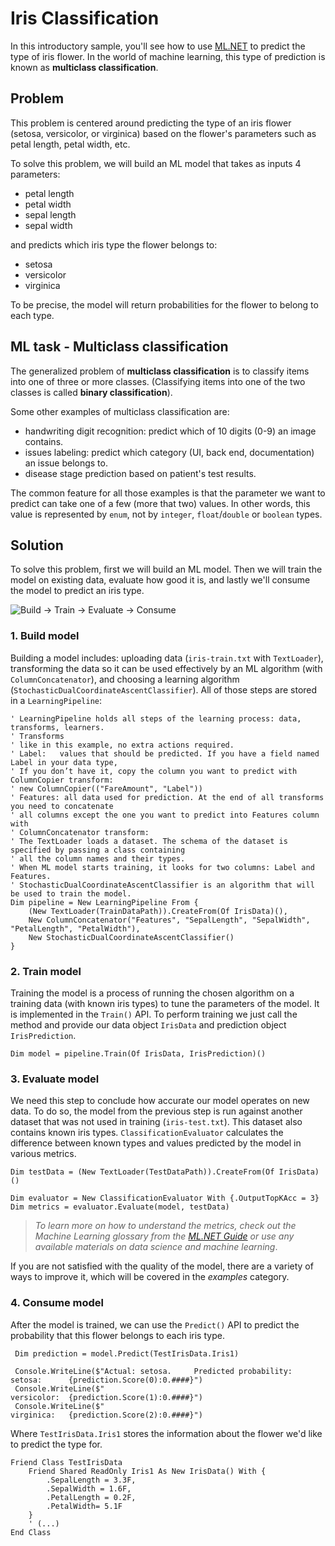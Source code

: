 # Iris Classification
In this introductory sample, you'll see how to use [ML.NET](https://www.microsoft.com/net/learn/apps/machine-learning-and-ai/ml-dotnet) to predict the type of iris flower. In the world of machine learning, this type of prediction is known as **multiclass classification**.

## Problem
This problem is centered around predicting the type of an iris flower (setosa, versicolor, or virginica) based on the flower's parameters such as petal length, petal width, etc.

To solve this problem, we will build an ML model that takes as inputs 4 parameters: 
* petal length
* petal width
* sepal length
* sepal width

and predicts which iris type the flower belongs to:
* setosa
* versicolor
* virginica

To be precise, the model will return probabilities for the flower to belong to each type.

## ML task - Multiclass classification
The generalized problem of **multiclass classification** is to classify items into one of three or more classes. (Classifying items into one of the two classes is called **binary classification**).

Some other examples of multiclass classification are:
* handwriting digit recognition: predict which of 10 digits (0-9) an image contains.
* issues labeling: predict which category (UI, back end, documentation) an issue belongs to.
* disease stage prediction based on patient's test results.

The common feature for all those examples is that the parameter we want to predict can take one of a few (more that two) values. In other words, this value is represented by `enum`, not by `integer`, `float`/`double` or `boolean` types.

## Solution
To solve this problem, first we will build an ML model. Then we will train the model on existing data, evaluate how good it is, and lastly we'll consume the model to predict an iris type.

![Build -> Train -> Evaluate -> Consume](https://github.com/dotnet/machinelearning-samples/raw/master/samples/getting-started/shared_content/modelpipeline.png)

### 1. Build model

Building a model includes: uploading data (`iris-train.txt` with `TextLoader`), transforming the data so it can be used effectively by an ML algorithm (with `ColumnConcatenator`), and choosing a learning algorithm (`StochasticDualCoordinateAscentClassifier`). All of those steps are stored in a `LearningPipeline`:
```VB
' LearningPipeline holds all steps of the learning process: data, transforms, learners.
' Transforms
' like in this example, no extra actions required.
' Label:   values that should be predicted. If you have a field named Label in your data type,
' If you don’t have it, copy the column you want to predict with ColumnCopier transform:
' new ColumnCopier(("FareAmount", "Label"))
' Features: all data used for prediction. At the end of all transforms you need to concatenate
' all columns except the one you want to predict into Features column with
' ColumnConcatenator transform:
' The TextLoader loads a dataset. The schema of the dataset is specified by passing a class containing
' all the column names and their types.
' When ML model starts training, it looks for two columns: Label and Features.
' StochasticDualCoordinateAscentClassifier is an algorithm that will be used to train the model.
Dim pipeline = New LearningPipeline From {
    (New TextLoader(TrainDataPath)).CreateFrom(Of IrisData)(),
    New ColumnConcatenator("Features", "SepalLength", "SepalWidth", "PetalLength", "PetalWidth"),
    New StochasticDualCoordinateAscentClassifier() 
}
```
### 2. Train model
Training the model is a process of running the chosen algorithm on a training data (with known iris types) to tune the parameters of the model. It is implemented in the `Train()` API. To perform training we just call the method and provide our data object  `IrisData` and  prediction object `IrisPrediction`.
```VB
Dim model = pipeline.Train(Of IrisData, IrisPrediction)()
```
### 3. Evaluate model
We need this step to conclude how accurate our model operates on new data. To do so, the model from the previous step is run against another dataset that was not used in training (`iris-test.txt`). This dataset also contains known iris types. `ClassificationEvaluator` calculates the difference between known types and values predicted by the model in various metrics.
```VB
Dim testData = (New TextLoader(TestDataPath)).CreateFrom(Of IrisData)()

Dim evaluator = New ClassificationEvaluator With {.OutputTopKAcc = 3}
Dim metrics = evaluator.Evaluate(model, testData)
```
>*To learn more on how to understand the metrics, check out the Machine Learning glossary from the [ML.NET Guide](https://docs.microsoft.com/en-us/dotnet/machine-learning/) or use any available materials on data science and machine learning*.

If you are not satisfied with the quality of the model, there are a variety of ways to improve it, which will be covered in the *examples* category.
### 4. Consume model
After the model is trained, we can use the `Predict()` API to predict the probability that this flower belongs to each iris type. 

```VB
 Dim prediction = model.Predict(TestIrisData.Iris1)

 Console.WriteLine($"Actual: setosa.     Predicted probability: setosa:      {prediction.Score(0):0.####}")
 Console.WriteLine($"                                           versicolor:  {prediction.Score(1):0.####}")
 Console.WriteLine($"                                           virginica:   {prediction.Score(2):0.####}")
```
Where `TestIrisData.Iris1` stores the information about the flower we'd like to predict the type for.
```VB
Friend Class TestIrisData
    Friend Shared ReadOnly Iris1 As New IrisData() With {
        .SepalLength = 3.3F,
        .SepalWidth = 1.6F,
        .PetalLength = 0.2F,
        .PetalWidth= 5.1F
    }
    ' (...)
End Class
```
